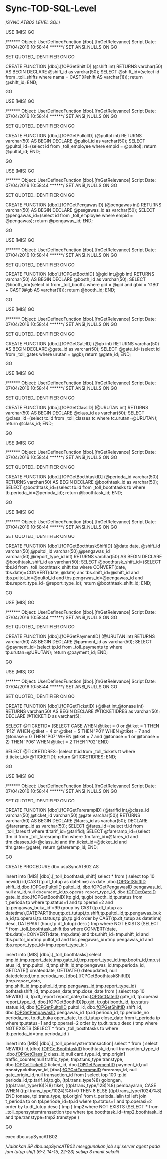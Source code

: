 # Sync-TOD-SQL-Level


/*SYNC ATB02 LEVEL SQL*/

USE [MIS]
GO

/****** Object:  UserDefinedFunction [dbo].[fnGetRelevance]    Script Date: 07/04/2016 10:58:44 ******/
SET ANSI_NULLS ON
GO

SET QUOTED_IDENTIFIER ON
GO

CREATE FUNCTION [dbo].[fOPGetShiftID] (@shift int)
RETURNS varchar(50)
 AS
BEGIN
DECLARE @shift_id as  varchar(50);
SELECT @shift_id=(select id from _toll_shifts where nama = CAST(@shift AS varchar(1)));
 return @shift_id;
END;

GO


USE [MIS]
GO

/****** Object:  UserDefinedFunction [dbo].[fnGetRelevance]    Script Date: 07/04/2016 10:58:44 ******/
SET ANSI_NULLS ON
GO

SET QUOTED_IDENTIFIER ON
GO

CREATE FUNCTION [dbo].[fOPGetPultolID] (@pultol int)
RETURNS varchar(50)
 AS
BEGIN
DECLARE @pultol_id as  varchar(50);
SELECT @pultol_id=(select id from _toll_employee where empid = @pultol);
 return @pultol_id;
END;

GO


USE [MIS]
GO

/****** Object:  UserDefinedFunction [dbo].[fnGetRelevance]    Script Date: 07/04/2016 10:58:44 ******/
SET ANSI_NULLS ON
GO

SET QUOTED_IDENTIFIER ON
GO

CREATE FUNCTION [dbo].[fOPGetPengawasID] (@pengawas int)
RETURNS varchar(50)
 AS
BEGIN
DECLARE @pengawas_id as  varchar(50);
SELECT @pengawas_id=(select id from _toll_employee where empid = @pengawas);
 return @pengawas_id;
END;

GO


USE [MIS]
GO

/****** Object:  UserDefinedFunction [dbo].[fnGetRelevance]    Script Date: 07/04/2016 10:58:44 ******/
SET ANSI_NULLS ON
GO

SET QUOTED_IDENTIFIER ON
GO

CREATE FUNCTION [dbo].[fOPGetBoothID] (@gid int,@gb int)
RETURNS varchar(50)
 AS
BEGIN
DECLARE @booth_id as  varchar(50);
SELECT @booth_id=(select id from _toll_booths where gid = @gid and gbid = 'GB0' + CAST(@gb AS varchar(1)));
 return @booth_id;
END;

GO


USE [MIS]
GO

/****** Object:  UserDefinedFunction [dbo].[fnGetRelevance]    Script Date: 07/04/2016 10:58:44 ******/
SET ANSI_NULLS ON
GO

SET QUOTED_IDENTIFIER ON
GO

CREATE FUNCTION [dbo].[fOPGetGateID] (@gb int)
RETURNS varchar(50)
 AS
BEGIN
DECLARE @gate_id as  varchar(50);
SELECT @gate_id=(select id from _toll_gates where urutan = @gb);
 return @gate_id;
END;

GO

USE [MIS]
GO

/****** Object:  UserDefinedFunction [dbo].[fnGetRelevance]    Script Date: 07/04/2016 10:58:44 ******/
SET ANSI_NULLS ON
GO

SET QUOTED_IDENTIFIER ON
GO

CREATE FUNCTION [dbo].[fOPGetClassID] (@URUTAN int)
RETURNS varchar(50)
 AS
BEGIN
DECLARE @class_id as  varchar(50);
SELECT @class_id=(select tc.id from _toll_classes  tc
	where tc.urutan=@URUTAN);
 return @class_id;
END;

GO



USE [MIS]
GO

/****** Object:  UserDefinedFunction [dbo].[fnGetRelevance]    Script Date: 07/04/2016 10:58:44 ******/
SET ANSI_NULLS ON
GO

SET QUOTED_IDENTIFIER ON
GO

CREATE FUNCTION [dbo].[fOPGetBoothtaskID] (@perioda_id varchar(50))
RETURNS varchar(50)
 AS
BEGIN
DECLARE @boothtask_id as  varchar(50);
SELECT @boothtask_id=(select tb.id from _toll_boothtasks  tb
	where tb.perioda_id=@perioda_id);
 return @boothtask_id;
END;

GO


USE [MIS]
GO

/****** Object:  UserDefinedFunction [dbo].[fnGetRelevance]    Script Date: 07/04/2016 10:58:44 ******/
SET ANSI_NULLS ON
GO

SET QUOTED_IDENTIFIER ON
GO

CREATE FUNCTION [dbo].[fOPGetBoothtaskShiftID] (@date date, @shift_id varchar(50),@pultol_id varchar(50),@pengawas_id varchar(50),@report_type_id int)
RETURNS varchar(50)
 AS
BEGIN
DECLARE @boothtask_shift_id as  varchar(50);
SELECT @boothtask_shift_id=(SELECT tbs.id from _toll_boothtask_shift tbs 
where CONVERT(date, tbs.date)=CONVERT(date, @date) and tbs.shift_id=@shift_id and 
tbs.pultol_id=@pultol_id and tbs.pengawas_id=@pengawas_id and tbs.report_type_id=@report_type_id);
 return @boothtask_shift_id;
END;

GO



USE [MIS]
GO

/****** Object:  UserDefinedFunction [dbo].[fnGetRelevance]    Script Date: 07/04/2016 10:58:44 ******/
SET ANSI_NULLS ON
GO

SET QUOTED_IDENTIFIER ON
GO

CREATE FUNCTION [dbo].[fOPGetPaymentID] (@URUTAN int)
RETURNS varchar(50)
 AS
BEGIN
DECLARE @payment_id as  varchar(50);
SELECT @payment_id=(select tp.id from _toll_payments  tp
	where tp.urutan=@URUTAN);
 return @payment_id;
END;

GO

 

USE [MIS]
GO

/****** Object:  UserDefinedFunction [dbo].[fnGetRelevance]    Script Date: 07/04/2016 10:58:44 ******/
SET ANSI_NULLS ON
GO

SET QUOTED_IDENTIFIER ON
GO

CREATE FUNCTION [dbo].[fOPGetTicketID] (@tiket int,@tonase int)
RETURNS varchar(50)
 AS
BEGIN
DECLARE @TICKETIDRES as  varchar(50);
DECLARE @TICKETID as  varchar(5);

SELECT @TICKETID=
(SELECT CASE 
            WHEN @tiket = 0 or @tiket = 1
               THEN 'P12'
					WHEN @tiket = 4 or @tiket = 5
					   THEN 'P01'
						   WHEN @tiket = 7 and @tonase = 0
						   THEN 'P07'
							   WHEN @tiket = 7 and (@tonase = 1 or @tonase = 2)
							   THEN 'P06'
								   WHEN @tiket = 2
								   THEN 'P02'
       END)


SELECT @TICKETIDRES=(select tt.id from _toll_tickets   tt
	where tt.ticket_id=@TICKETID);
 return @TICKETIDRES;
END;

GO

 

USE [MIS]
GO

/****** Object:  UserDefinedFunction [dbo].[fnGetRelevance]    Script Date: 07/04/2016 10:58:44 ******/
SET ANSI_NULLS ON
GO

SET QUOTED_IDENTIFIER ON
GO

CREATE FUNCTION [dbo].[fOPGetFarerampID] (@tarifid int,@class_id varchar(50),@ticket_id varchar(50),@gate varchar(50))
RETURNS varchar(50)
 AS
BEGIN 
DECLARE @fares_id as  varchar(50);
DECLARE @fareramp_id as  varchar(50);
SELECT @fares_id=(select tf.id from _toll_fares  tf
	where tf.tarif_id=@tarifid);
SELECT @fareramp_id=(select tfm.id from _toll_faresramp  tfm
	where tfm.fare_id=@fares_id and tfm.classes_id=@class_id and tfm.ticket_id=@ticket_id and tfm.gate=@gate);
 return @fareramp_id;
END;

GO




CREATE PROCEDURE dbo.uspSyncATB02
AS

insert into [MIS].[dbo].[_toll_boothtask_shift]
select * from (
select top 10
newid() id,CAST(tp.dt_tutup as datetime) as date
		,dbo.[fOPGetShiftID](tp.shift) shift_id,dbo.[fOPGetPultolID](tp.pultol_id) pultol_id, dbo.[fOPGetPengawasID](tp.pengawas_buka_id) pengawas_id, null am_id,null document_id,tp.operasi report_type_id,
		dbo.[fOPGetGateID](tp.gb) gate_id,dbo.[fOPGetBoothID](tp.gid, tp.gb) booth_id,tp.status
from t_perioda tp
where tp.status=1 and tp.operasi=2 and tp.pengawas_buka_id!=99
group by CAST(tp.dt_tutup as datetime),DATEPART(hour,tp.dt_tutup),tp.shift,tp.pultol_id,tp.pengawas_buka_id,tp.operasi,tp.status,tp.gb,tp.gid
order by CAST(tp.dt_tutup as datetime) desc, DATEPART(hour,tp.dt_tutup) desc ) tmp
where NOT EXISTS (SELECT * from _toll_boothtask_shift tbs 
where CONVERT(date, tbs.date)=CONVERT(date, tmp.date) and tbs.shift_id=tmp.shift_id and 
tbs.pultol_id=tmp.pultol_id and tbs.pengawas_id=tmp.pengawas_id and tbs.report_type_id=tmp.report_type_id )

insert into [MIS].[dbo].[_toll_boothtasks]
select tmp.id,tmp.report_date,tmp.gate_id,tmp.report_type_id,tmp.booth_id,tmp.status_id,
tmp.pultol_id,tmp.shift_id,tmp.pengawas_id,tmp.perioda_id,
GETDATE() createddate, GETDATE() dateupdated, null datedeleted,tmp.perioda_no,
[dbo].[fOPGetBoothtaskShiftID] (tmp.report_date, tmp.shift_id,tmp.pultol_id,tmp.pengawas_id,tmp.report_type_id) bothtaskshift_id,
tmp.open_date,tmp.close_date
 from (
select top 10 NEWID() id, tp.dt_report report_date,dbo.[fOPGetGateID](tp.gb) gate_id,
tp.operasi report_type_id, dbo.[fOPGetBoothID](tp.gid, tp.gb) booth_id,
tp.status status_id, dbo.[fOPGetPultolID](tp.pultol_id) pultol_id,
dbo.[fOPGetShiftID](tp.shift) shift_id,
dbo.[fOPGetPengawasID](tp.pengawas_buka_id) pengawas_id,
tp.id perioda_id,  tp.periode_no perioda_no,
tp.dt_buka open_date, tp.dt_tutup close_date
from t_perioda tp
where tp.status=1 and tp.operasi=2
order by tp.dt_tutup desc ) tmp
where NOT EXISTS (SELECT * from _toll_boothtasks tb
where tb.perioda_id=tmp.perioda_id )

insert into [MIS].[dbo].[_toll_opensystemtransaction]
select * from (
select NEWID() id,[dbo].[fOPGetBoothtaskID](tmp.perioda_id) boothtask_id,null transaction_type_id
,dbo.[fOPGetClassID](tmp.golongan) class_id,null card_type_id,
tmp.origin1 traffic_counter,null traffic_type, tmp.trans_type transtype, dbo.[fOPGetTicketID](tmp.tiket,tmp.tonase) ticked_id,
dbo.[fOPGetPaymentID](tmp.pembayaran) payment_id,null transtypekdbayar_id, 
[dbo].[fOPGetFarerampID](tmp.tarif_id,dbo.[fOPGetClassID](tmp.golongan),dbo.[fOPGetTicketID](tmp.tiket,tmp.tonase),[dbo].[fOPGetGateID](tmp.gb)) fareramp_id,
null gate_origin_id,null transaction_id
  from (
select top 100 tp.id perioda_id,tp.tarif_id,tp.gb, (tpl.trans_type%8) golongan, ((tpl.trans_type/16)%8) tiket, 
((tpl.trans_type/128)%8) pembayaran, 
CASE WHEN ((tpl.trans_type/1024)%8)=0 THEN 8 ELSE ((tpl.trans_type/1024)%8) END tonase,
	 tpl.trans_type, tpl.origin1
from t_perioda_lalin tpl left join t_perioda tp on tpl.periode_id=tp.id
where tp.status=1 and tp.operasi=2
order by tp.dt_tutup desc ) tmp ) tmp2
where NOT EXISTS (SELECT * from _toll_opensystemtransaction tpe
where tpe.boothtask_id=tmp2.boothtask_id and tpe.transtype=tmp2.transtype )

GO

exec dbo.uspSyncATB02

/*Jalankan SP dbo.uspSyncATB02 menggunakan job sql server agent pada jam tutup shift (6-7, 14-15, 22-23) setiap 3 menit sekali*/

